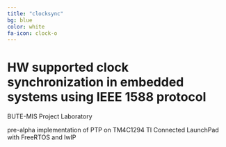 ```yaml
---
title: "clocksync"
bg: blue
color: white
fa-icon: clock-o
---
```


# HW supported clock synchronization in embedded systems using IEEE 1588 protocol
BUTE-MIS Project Laboratory

pre-alpha implementation of PTP on TM4C1294 TI Connected LaunchPad with FreeRTOS and lwIP
